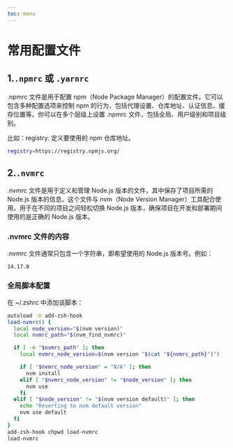 ```yaml
---
toc: menu
---
```


# 常用配置文件

## 1.`.npmrc` 或 `.yarnrc`

.npmrc 文件是用于配置 npm（Node Package Manager）的配置文件。它可以包含多种配置选项来控制 npm 的行为，包括代理设置、仓库地址、认证信息、缓存位置等。你可以在多个层级上设置 .npmrc 文件，包括全局、用户级别和项目级别。

比如：registry: 定义要使用的 npm 仓库地址。

```bash
registry=https://registry.npmjs.org/
```

## 2.`.nvmrc`

.nvmrc 文件是用于定义和管理 Node.js 版本的文件，其中保存了项目所需的 Node.js 版本的信息。这个文件与 nvm（Node Version Manager）工具配合使用，用于在不同的项目之间轻松切换 Node.js 版本，确保项目在开发和部署期间使用的是正确的 Node.js 版本。

### .nvmrc 文件的内容

.nvmrc 文件通常只包含一个字符串，即希望使用的 Node.js 版本号。例如：

```bash
14.17.0
```

### 全局脚本配置

在 ~/.zshrc 中添加该脚本：

```bash
autoload -U add-zsh-hook
load-nvmrc() {
  local node_version="$(nvm version)"
  local nvmrc_path="$(nvm_find_nvmrc)"

  if [ -n "$nvmrc_path" ]; then
    local nvmrc_node_version=$(nvm version "$(cat "${nvmrc_path}")")

    if [ "$nvmrc_node_version" = "N/A" ]; then
      nvm install
    elif [ "$nvmrc_node_version" != "$node_version" ]; then
      nvm use
    fi
  elif [ "$node_version" != "$(nvm version default)" ]; then
    echo "Reverting to nvm default version"
    nvm use default
  fi
}
add-zsh-hook chpwd load-nvmrc
load-nvmrc
```

